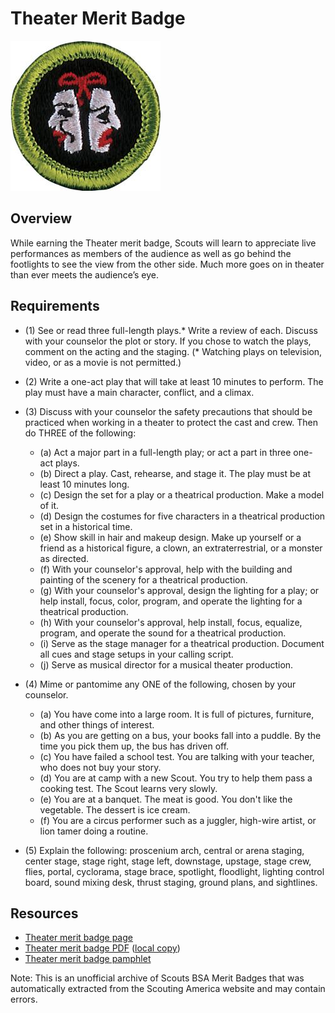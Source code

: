 

# Theater Merit Badge

![Theater Merit Badge](images/theater-merit-badge.jpg)

## Overview



While earning the Theater merit badge, Scouts will learn to appreciate live performances as members of the audience as well as go behind the footlights to see the view from the other side. Much more goes on in theater than ever meets the audience’s eye.

## Requirements

* (1) See or read three full-length plays.* Write a review of each. Discuss with your counselor the plot or story. If you chose to watch the plays, comment on the acting and the staging. (* Watching plays on television, video, or as a movie is not permitted.)
* (2) Write a one-act play that will take at least 10 minutes to perform. The play must have a main character, conflict, and a climax.
* (3) Discuss with your counselor the safety precautions that should be practiced when working in a theater to protect the cast and crew. Then do THREE of the following:
    * (a) Act a major part in a full-length play; or act a part in three one-act plays.
    * (b) Direct a play. Cast, rehearse, and stage it. The play must be at least 10 minutes long.
    * (c) Design the set for a play or a theatrical production. Make a model of it.
    * (d) Design the costumes for five characters in a theatrical production set in a historical time.
    * (e) Show skill in hair and makeup design. Make up yourself or a friend as a historical figure, a clown, an extraterrestrial, or a monster as directed.
    * (f) With your counselor's approval, help with the building and painting of the scenery for a theatrical production.
    * (g) With your counselor's approval, design the lighting for a play; or help install, focus, color, program, and operate the lighting for a theatrical production.
    * (h) With your counselor's approval, help install, focus, equalize, program, and operate the sound for a theatrical production.
    * (i) Serve as the stage manager for a theatrical production. Document all cues and stage setups in your calling script.
    * (j) Serve as musical director for a musical theater production.


* (4) Mime or pantomime any ONE of the following, chosen by your counselor.
    * (a) You have come into a large room. It is full of pictures, furniture, and other things of interest.
    * (b) As you are getting on a bus, your books fall into a puddle. By the time you pick them up, the bus has driven off.
    * (c) You have failed a school test. You are talking with your teacher, who does not buy your story.
    * (d) You are at camp with a new Scout. You try to help them pass a cooking test. The Scout learns very slowly.
    * (e) You are at a banquet. The meat is good. You don't like the vegetable. The dessert is ice cream.
    * (f) You are a circus performer such as a juggler, high-wire artist, or lion tamer doing a routine.


* (5) Explain the following: proscenium arch, central or arena staging, center stage, stage right, stage left, downstage, upstage, stage crew, flies, portal, cyclorama, stage brace, spotlight, floodlight, lighting control board, sound mixing desk, thrust staging, ground plans, and sightlines.


## Resources

- [Theater merit badge page](https://www.scouting.org/merit-badges/theater/)
- [Theater merit badge PDF](https://filestore.scouting.org/filestore/Merit_Badge_ReqandRes/35959(21)Theater_REQ.pdf) ([local copy](files/theater-merit-badge.pdf))
- [Theater merit badge pamphlet](https://www.scoutshop.org/theater-merit-badge-pamphlet-650747.html)

Note: This is an unofficial archive of Scouts BSA Merit Badges that was automatically extracted from the Scouting America website and may contain errors.